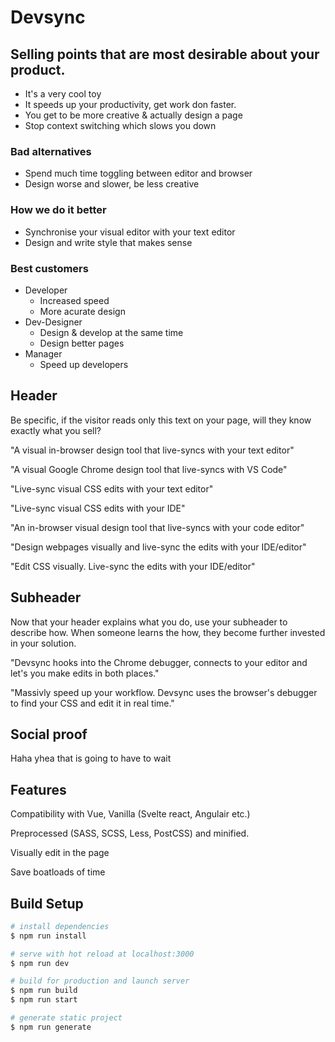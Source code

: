 # Devsync

## Selling points that are most desirable about your product.

- It's a very cool toy
- It speeds up your productivity, get work don faster.
- You get to be more creative & actually design a page
- Stop context switching which slows you down

### Bad alternatives
- Spend much time toggling between editor and browser
- Design worse and slower, be less creative

### How we do it better
- Synchronise your visual editor with your text editor
- Design and write style that makes sense

### Best customers
- Developer
	- Increased speed
	- More acurate design
- Dev-Designer
	- Design & develop at the same time
	- Design better pages
- Manager
	- Speed up developers

## Header
Be specific, if the visitor reads only this text on your page, will they know exactly what you sell? 

"A visual in-browser design tool that live-syncs with your text editor"

"A visual Google Chrome design tool that live-syncs with VS Code"

"Live-sync visual CSS edits with your text editor"

"Live-sync visual CSS edits with your IDE"

"An in-browser visual design tool that live-syncs with your code editor"

"Design webpages visually and live-sync the edits with your IDE/editor"

"Edit CSS visually. Live-sync the edits with your IDE/editor"

## Subheader

Now that your header explains what you do, use your subheader to describe how. 
When someone learns the how, they become further invested in your solution.

"Devsync hooks into the Chrome debugger, connects to your editor and let's you make edits in both places."

"Massivly speed up your workflow. Devsync uses the browser's debugger to find your CSS and edit it in real time."

## Social proof

Haha yhea that is going to have to wait

## Features

Compatibility with Vue, Vanilla (Svelte react, Angulair etc.)

Preprocessed (SASS, SCSS, Less, PostCSS) and minified.

Visually edit in the page 

Save boatloads of time 


## Build Setup

``` bash
# install dependencies
$ npm run install

# serve with hot reload at localhost:3000
$ npm run dev

# build for production and launch server
$ npm run build
$ npm run start

# generate static project
$ npm run generate
```
